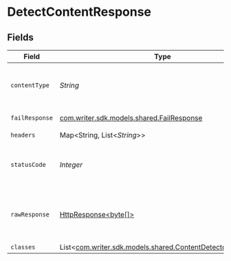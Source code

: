 # DetectContentResponse


## Fields

| Field                                                                                                                    | Type                                                                                                                     | Required                                                                                                                 | Description                                                                                                              |
| ------------------------------------------------------------------------------------------------------------------------ | ------------------------------------------------------------------------------------------------------------------------ | ------------------------------------------------------------------------------------------------------------------------ | ------------------------------------------------------------------------------------------------------------------------ |
| `contentType`                                                                                                            | *String*                                                                                                                 | :heavy_check_mark:                                                                                                       | HTTP response content type for this operation                                                                            |
| `failResponse`                                                                                                           | [com.writer.sdk.models.shared.FailResponse](../../models/shared/FailResponse.md)                                         | :heavy_minus_sign:                                                                                                       | Bad Request                                                                                                              |
| `headers`                                                                                                                | Map<String, List<*String*>>                                                                                              | :heavy_check_mark:                                                                                                       | N/A                                                                                                                      |
| `statusCode`                                                                                                             | *Integer*                                                                                                                | :heavy_check_mark:                                                                                                       | HTTP response status code for this operation                                                                             |
| `rawResponse`                                                                                                            | [HttpResponse<byte[]>](https://docs.oracle.com/en/java/javase/11/docs/api/java.net.http/java/net/http/HttpResponse.html) | :heavy_check_mark:                                                                                                       | Raw HTTP response; suitable for custom response parsing                                                                  |
| `classes`                                                                                                                | List<[com.writer.sdk.models.shared.ContentDetectorResponse](../../models/shared/ContentDetectorResponse.md)>             | :heavy_minus_sign:                                                                                                       | N/A                                                                                                                      |